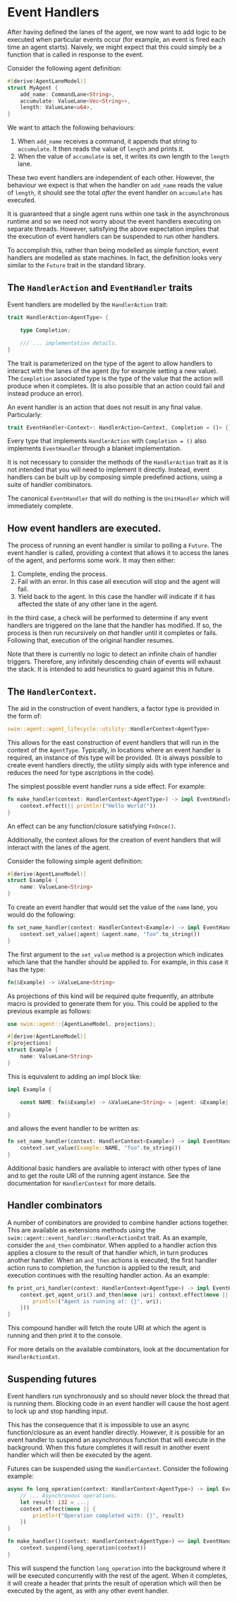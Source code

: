 Event Handlers
==============

After having defined the lanes of the agent, we now want to add logic to be executed when particular events occur (for example, an event is fired each time an agent starts). Naively, we might expect that this could simply be a function that is called in response to the event. 

Consider the following agent definition:

```rust
#[derive(AgentLaneModel)]
struct MyAgent {
    add_name: CommandLane<String>,
    accumulate: ValueLane<Vec<String>>,
    length: ValueLane<u64>,
}
```

We want to attach the following behaviours:

1. When `add_name` receives a command, it appends that string to `accumulate`. It then reads the value of `length` and prints it.
2. When the value of `accumulate` is set, it writes its own length to the `length` lane.

These two event handlers are independent of each other. However, the behaviour we expect is that when the handler on `add_name` reads the value of `length`, it should see the total _after_ the event handler on `accumulate` has executed.

It is guaranteed that a single agent runs within one task in the asynchronous runtime and so we need not worry about the event handlers executing on separate threads. However, satisfying the above expectation implies that the execution of event handlers can be suspended to run other handlers.

To accomplish this, rather than being modelled as simple function, event handlers are modelled as state machines. In fact, the definition looks very similar to the `Future` trait in the standard library.

The `HandlerAction` and `EventHandler` traits
---------------------------------------------

Event handlers are modelled by the `HandlerAction` trait:

```rust
trait HandlerAction<AgentType> {

    type Completion;

    /// ... implementation details.  
}
```

The trait is parameterized on the type of the agent to allow handlers to interact with the lanes of the agent (by for example setting a new value). The `Completion` associated type is the type of the value that the action will produce when it completes. (It is also possible that an action could fail and instead produce an error).

An event handler is an action that does not result in any final value. Particularly:

```rust
trait EventHandler<Context>: HandlerAction<Context, Completion = ()> {}
```

Every type that implements `HandlerAction` with `Completion = ()` also implements `EventHandler` through a blanket implementation.

It is not necessary to consider the methods of the `HandlerAction` trait as it is not intended that you will need to implement it directly. Instead, event handlers can be built up by composing simple predefined actions, using a suite of handler combinators.

The canonical `EventHandler` that will do nothing is the `UnitHandler` which will immediately complete.

How event handlers are executed.
--------------------------------

The process of running an event handler is similar to polling a `Future`. The event handler is called, providing a context that allows it to access the lanes of the agent, and performs some work. It may then either:

1. Complete, ending the process.
2. Fail with an error. In this case all execution will stop and the agent will fail.
3. Yield back to the agent. In this case the handler will indicate if it has affected the state of any other lane in the agent.

In the third case, a check will be performed to determine if any event handlers are triggered on the lane that the handler has modified. If so, the process is then run recursively on _that_ handler until it completes or fails. Following that, execution of the original handler resumes.

Note that there is currently no logic to detect an  infinite chain of handler triggers. Therefore, any infinitely descending chain of events will exhaust the stack. It is intended to add heuristics to guard against this in future.

The `HandlerContext`.
-------------------------------------

The aid in the construction of event handlers, a factor type is provided in the form of:

```rust
swim::agent::agent_lifecycle::utility::HandlerContext<AgentType>
```

This allows for the east construction of event handlers that will run in the context of the `AgentType`. Typically, in locations where an event handler is required, an instance of this type will be provided. (It is always possible to create event handlers directly, the utility simply aids with type inference and reduces the need for type ascriptions in the code).

The simplest possible event handler runs a side effect. For example:

```rust
fn make_handler(context: HandlerContext<AgentType>) -> impl EventHandler<AgentType> {
    context.effect(|| println!("Hello World!"))
}
```

An effect can be any function/closure satisfying `FnOnce()`.

Additionally, the context allows for the creation of event handlers that will interact with the lanes of the agent.

Consider the following simple agent definition:

```rust
#[derive(AgentLaneModel)]
struct Example {
    name: ValueLane<String>
}
```

To create an event handler that would set the value of the `name` lane, you would do the following:

```rust
fn set_name_handler(context: HandlerContext<Example>) -> impl EventHandler<Example> {
    context.set_value(|agent| &agent.name, "foo".to_string())
}
```

The first argument to the `set_value` method is a projection which indicates which lane that the handler should be applied to. For example, in this case it has the type:

```rust
fn(&Example) -> &ValueLane<String>
```

As projections of this kind will be required quite frequently, an attribute macro is provided to generate them for you. This could be applied to the previous example as follows:

```rust
use swim::agent::{AgentLaneModel, projections};

#[derive(AgentLaneModel)]
#[projections]
struct Example {
    name: ValueLane<String>
}
```

This is equivalent to adding an impl block like:

```rust
impl Example {

    const NAME: fn(&Example) -> &ValueLane<String> = |agent: &Example| &agent.name;

}
```

and allows the event handler to be written as:

```rust
fn set_name_handler(context: HandlerContext<Example>) -> impl EventHandler<Example> {
    context.set_value(Example::NAME, "foo".to_string())
}
```

Additional basic handlers are available to interact with other types of lane and to get the route URI of the running agent instance. See the documentation for `HandlerContext` for more details.

Handler combinators
-------------------

A number of combinators are provided to combine handler actions together. This are available as extensions methods using the `swim::agent::event_handler::HandlerActionExt` trait. As an example, consider the `and_then` combinator. When applied to a handler action this applies a closure to the result of that handler which, in turn produces another handler. When an `and_then` actions is executed, the first handler action runs to completion, the function is applied to the result, and execution continues with the resulting handler action. As an example:

```rust
fn print_uri_handler(context: HandlerContext<AgentType>) -> impl EventHandler<AgentType> {
    context.get_agent_uri().and_then(move |uri| context.effect(move || {
        println!("Agent is running at: {}", uri);
    }))
}
```

This compound handler will fetch the route URI at which the agent is running and then print it to the console.

For more details on the available combinators, look at the documentation for `HandlerActionExt`.

Suspending futures
------------------

Event handlers run synchronously and so should never block the thread that is running them. Blocking code in an event handler will cause the host agent to lock up and stop handling input.

This has the consequence that it is impossible to use an async function/closure as an event handler directly. However, it is possible for an event handler to suspend an asynchronous function that will execute in the background. When this future completes it will result in another event handler which will then be executed by the agent.

Futures can be suspended using the `HandlerContext`. Consider the following example:

```rust
async fn long_operation(context: HandlerContext<AgentType>) -> impl EventHandler<AgentType> {
    // ... Asynchronous operations.
    let result: i32 = ...;
    context.effect(move || {
        println!("Operation completed with: {}", result)
    })
}

fn make_handler()(context: HandlerContext<AgentType>) => impl EventHandler<AgentType> {
    context.suspend(long_operation(context))
}
```

This will suspend the function `long_operation` into the background where it will be executed concurrently with the rest of the agent. When it completes, it will create a header that prints the result of operation which will then be executed by the agent, as with any other event handler.

